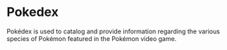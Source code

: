 # Pokedex
Pokédex is used to catalog and provide information regarding the various species of Pokémon featured in the Pokémon video game.
